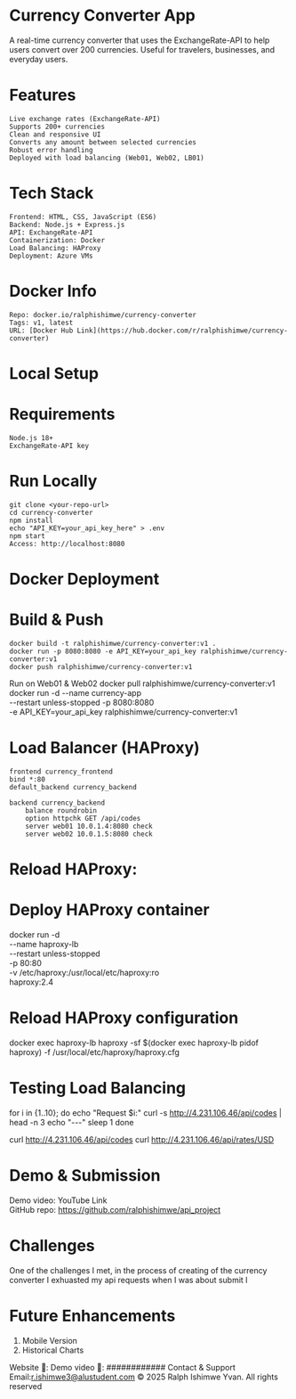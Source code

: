 # Currency Converter App
A real-time currency converter that uses the ExchangeRate-API to help users convert over 200 currencies. Useful for travelers, businesses, and everyday users.

# Features
    Live exchange rates (ExchangeRate-API)
    Supports 200+ currencies    
    Clean and responsive UI    
    Converts any amount between selected currencies    
    Robust error handling    
    Deployed with load balancing (Web01, Web02, LB01)

# Tech Stack
    Frontend: HTML, CSS, JavaScript (ES6)    
    Backend: Node.js + Express.js    
    API: ExchangeRate-API    
    Containerization: Docker    
    Load Balancing: HAProxy    
    Deployment: Azure VMs

# Docker Info
    Repo: docker.io/ralphishimwe/currency-converter    
    Tags: v1, latest    
    URL: [Docker Hub Link](https://hub.docker.com/r/ralphishimwe/currency-converter)

# Local Setup
    
# Requirements
    Node.js 18+
    ExchangeRate-API key

# Run Locally
    git clone <your-repo-url>
    cd currency-converter
    npm install
    echo "API_KEY=your_api_key_here" > .env
    npm start
    Access: http://localhost:8080

# Docker Deployment

# Build & Push
    docker build -t ralphishimwe/currency-converter:v1 .
    docker run -p 8080:8080 -e API_KEY=your_api_key ralphishimwe/currency-converter:v1
    docker push ralphishimwe/currency-converter:v1

Run on Web01 & Web02
    docker pull ralphishimwe/currency-converter:v1
    docker run -d --name currency-app \
      --restart unless-stopped -p 8080:8080 \
      -e API_KEY=your_api_key ralphishimwe/currency-converter:v1
# Load Balancer (HAProxy)
    frontend currency_frontend
    bind *:80
    default_backend currency_backend

    backend currency_backend
        balance roundrobin
        option httpchk GET /api/codes
        server web01 10.0.1.4:8080 check
        server web02 10.0.1.5:8080 check

# Reload HAProxy:
# Deploy HAProxy container
docker run -d \
  --name haproxy-lb \
  --restart unless-stopped \
  -p 80:80 \
  -v /etc/haproxy:/usr/local/etc/haproxy:ro \
  haproxy:2.4

# Reload HAProxy configuration
docker exec haproxy-lb haproxy -sf $(docker exec haproxy-lb pidof haproxy) -f /usr/local/etc/haproxy/haproxy.cfg


# Testing Load Balancing
  for i in {1..10}; do 
  echo "Request $i:"
  curl -s http://4.231.106.46/api/codes | head -n 3
  echo "---"
  sleep 1
  done

  curl http://4.231.106.46/api/codes
  curl http://4.231.106.46/api/rates/USD

# Demo & Submission
  Demo video: YouTube Link  
  GitHub repo: https://github.com/ralphishimwe/api_project

# Challenges
  One of the challenges I met, in the process of creating of the currency converter I exhuasted my api requests when I was about submit I 

# Future Enhancements
  1. Mobile Version
  2. Historical Charts


Website 🔗:
Demo video 🔗: ############
Contact & Support Email:r.ishimwe3@alustudent.com
© 2025 Ralph Ishimwe Yvan. All rights reserved

